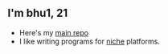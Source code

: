 ## I'm bhu1, 21
- Here's my [main repo](https://github.com/bhu1-103/swiss-army-katana)
- I like writing programs for [niche](https://github.com/bhu1-103/homebrew) platforms.
